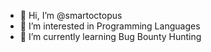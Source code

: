 - 👋 Hi, I’m @smartoctopus
- 👀 I’m interested in Programming Languages
- 🐞 I’m currently learning Bug Bounty Hunting

<!---
smartoctopus/smartoctopus is a ✨ special ✨ repository because its `README.md` (this file) appears on your GitHub profile.
You can click the Preview link to take a look at your changes.
--->
